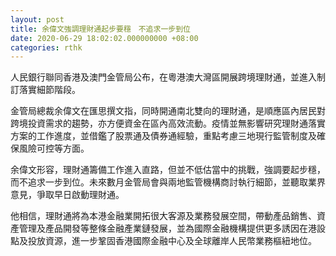 ```yaml
---
layout: post
title: 余偉文強調理財通起步要穩　不追求一步到位
date: 2020-06-29 18:02:02.000000000 +08:00
categories: rthk
---
```


人民銀行聯同香港及澳門金管局公布，在粵港澳大灣區開展跨境理財通，並進入制訂落實細節階段。

金管局總裁余偉文在匯思撰文指，同時開通南北雙向的理財通，是順應區內居民對跨境投資需求的趨勢，亦方便資金在區內高效流動。疫情並無影響研究理財通落實方案的工作進度，並借鑑了股票通及債券通經驗，重點考慮三地現行監管制度及確保風險可控等方面。

余偉文形容，理財通籌備工作進入直路，但並不低估當中的挑戰，強調要起步穩，而不追求一步到位。未來數月金管局會與兩地監管機構商討執行細節，並聽取業界意見，爭取早日啟動理財通。

他相信，理財通將為本港金融業開拓很大客源及業務發展空間，帶動產品銷售、資產管理及產品開發等整條金融產業鏈發展，並為國際金融機構提供更多誘因在港設點及投放資源，進一步鞏固香港國際金融中心及全球離岸人民幣業務樞紐地位。
